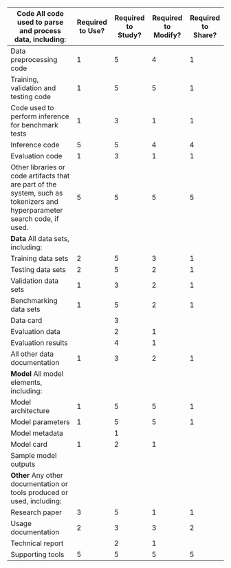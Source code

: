 |**Code** All code used to parse and process data, including:|Required to Use?|Required to Study?|Required to Modify?|Required to Share?|
| --- | --- | --- | --- | --- |
|Data preprocessing code|1|5|4|1|
|Training, validation and testing code|1|5|5|1|
|Code used to perform inference for benchmark tests|1|3|1|1|
|Inference code|5|5|4|4|
|Evaluation code|1|3|1|1|
|Other libraries or code artifacts that are part of the system, such as tokenizers and hyperparameter search code, if used.|5|5|5|5|
|**Data** All data sets, including:|||||
|Training data sets|2|5|3|1|
|Testing data sets|2|5|2|1|
|Validation data sets|1|3|2|1|
|Benchmarking data sets|1|5|2|1|
|Data card||3|||
|Evaluation data||2|1||
|Evaluation results||4|1||
|All other data documentation|1|3|2|1|
|**Model** All model elements, including:|||||
|Model architecture|1|5|5|1|
|Model parameters|1|5|5|1|
|Model metadata||1|||
|Model card|1|2|1||
|Sample model outputs|||||
|**Other** Any other documentation or tools produced or used, including:|||||
|Research paper|3|5|1|1|
|Usage documentation|2|3|3|2|
|Technical report||2|1||
|Supporting tools|5|5|5|5|
